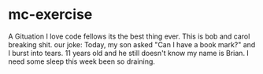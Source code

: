 # mc-exercise
A Gituation 
I love code fellows its the best thing ever.
This is bob and carol breaking shit. 
our joke: Today, my son asked "Can I have a book mark?" and I burst into tears. 11 years old and he still doesn't know my name is Brian.
I need some sleep this week been so draining.
